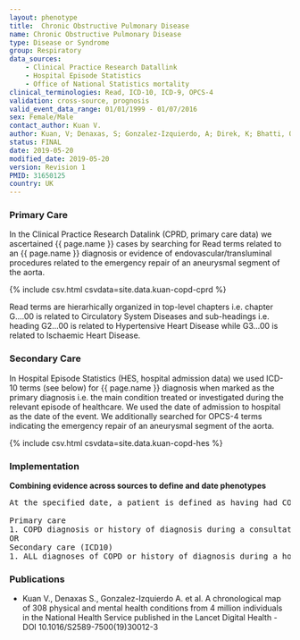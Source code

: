 ```yaml
---
layout: phenotype
title:  Chronic Obstructive Pulmonary Disease
name: Chronic Obstructive Pulmonary Disease
type: Disease or Syndrome
group: Respiratory
data_sources: 
    - Clinical Practice Research Datallink
    - Hospital Episode Statistics
    - Office of National Statistics mortality
clinical_terminologies: Read, ICD-10, ICD-9, OPCS-4
validation: cross-source, prognosis
valid_event_data_range: 01/01/1999 - 01/07/2016
sex: Female/Male
contact_author: Kuan V.
author: Kuan, V; Denaxas, S; Gonzalez-Izquierdo, A; Direk, K; Bhatti, O; Husain, S; Sutaria, S; Hingorani, M; Nitsch, D; Parisinos, C; Lumbers, T; Mathur, R; Sofat, R; Casas, J; Wong, I; Hemingway, H; Hingorani, A;
status: FINAL
date: 2019-05-20
modified_date: 2019-05-20
version: Revision 1
PMID: 31650125
country: UK
---
```


### Primary Care

In the Clinical Practice Research Datalink (CPRD, primary care data) we ascertained {{ page.name }} cases by searching for Read terms related to an {{ page.name }} diagnosis or evidence of endovascular/transluminal procedures related to the emergency repair of an aneurysmal segment of the aorta.

{% include csv.html csvdata=site.data.kuan-copd-cprd %}

Read terms are hierarhically organized in top-level chapters i.e. chapter G....00 is related to Circulatory System Diseases and sub-headings i.e. heading G2...00 is related to Hypertensive Heart Disease while G3...00 is related to Ischaemic Heart Disease.

### Secondary Care

In Hospital Episode Statistics (HES, hospital admission data) we used ICD-10 terms (see below) for {{ page.name }} diagnosis when marked as the primary diagnosis i.e. the main condition treated or investigated during the relevant episode of healthcare. We used the date of admission to hospital as the date of the event. We additionally searched for OPCS-4 terms indicating the emergency repair of an aneurysmal segment of the aorta.

{% include csv.html csvdata=site.data.kuan-copd-hes %}

### Implementation

**Combining evidence across sources to define and date phenotypes**

<pre>
At the specified date, a patient is defined as having had COPD IF they meet the criteria for any of the following on or before the specified date. The earliest date on which the individual meets any of the following criteria on or before the specified date is defined as the first event date:

Primary care
1. COPD diagnosis or history of diagnosis during a consultation 
OR
Secondary care (ICD10)
1. ALL diagnoses of COPD or history of diagnosis during a hospitalization
</pre>

### Publications

* Kuan V., Denaxas S., Gonzalez-Izquierdo A. et al. A chronological map of 308 physical and mental health conditions from 4 million individuals in the National Health Service published in the Lancet Digital Health - DOI 10.1016/S2589-7500(19)30012-3


